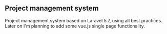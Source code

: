## Project management system

Project management system based on Laravel 5.7, using all best practices.
Later on I'm planning to add some vue.js single page functionality.

